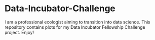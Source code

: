 # Data-Incubator-Challenge
I am a professional ecologist aiming to transition into data science. This repository contains plots for my Data Incubator Fellowship Challenge project. Enjoy!
